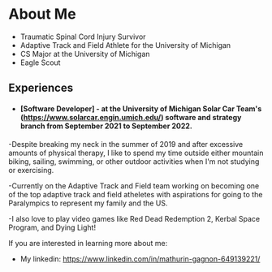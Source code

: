 # About Me

  - Traumatic Spinal Cord Injury Survivor
  - Adaptive Track and Field Athlete for the University of Michigan
  - CS Major at the University of Michigan
  - Eagle Scout

## Experiences

- #### [Software Developer] - at the University of Michigan Solar Car Team's (https://www.solarcar.engin.umich.edu/) software and strategy branch from September 2021 to September 2022.

-Despite breaking my neck in the summer of 2019 and after excessive amounts of physical therapy, I like to spend my time outside either mountain biking, sailing, swimming, or other outdoor activities when I'm not studying or exercising.

-Currently on the Adaptive Track and Field team working on becoming one of the top adaptive track and field atheletes with aspirations for going to the Paralympics to represent my family and the US.

-I also love to play video games like Red Dead Redemption 2, Kerbal Space Program, and Dying Light!

If you are interested in learning more about me:

- My linkedin: https://www.linkedin.com/in/mathurin-gagnon-649139221/
<!---
mtgagnon/mtgagnon is a ✨ special ✨ repository because its `README.md` (this file) appears on your GitHub profile.
You can click the Preview link to take a look at your changes.
--->
